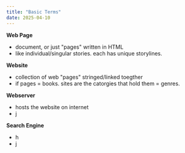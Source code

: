 ```yaml
---
title: "Basic Terms"
date: 2025-04-10
---
```


<b> Web Page </b> 
<ul> 
  <li> document, or just "pages" written in HTML </li>
  <li>
    like individual/singular stories. each has unique storylines.  
  </li>
</ul>

<b> Website </b>
<ul> 
  <li> collection of web "pages" stringed/linked toegther </li>
  <li>
     if pages = books. sites are the catorgies that hold them = genres. 
  </li>
</ul>

<b> Webserver </b>
<ul> 
  <li> hosts the website on internet </li>
  <li>
     j
  </li>
</ul>

<b> Search Engine </b>
<ul> 
  <li> h </li>
  <li>
     j
  </li>
</ul>

